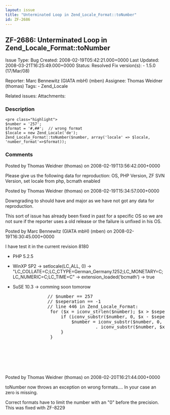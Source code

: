 ```yaml
---
layout: issue
title: "Unterminated Loop in Zend_Locale_Format::toNumber"
id: ZF-2686
---
```


ZF-2686: Unterminated Loop in Zend\_Locale\_Format::toNumber
------------------------------------------------------------

 Issue Type: Bug Created: 2008-02-19T05:42:21.000+0000 Last Updated: 2008-03-21T16:25:49.000+0000 Status: Resolved Fix version(s): - 1.5.0 (17/Mar/08)
 
 Reporter:  Marc Bennewitz (GIATA mbH) (mben)  Assignee:  Thomas Weidner (thomas)  Tags: - Zend\_Locale
 
 Related issues: 
 Attachments: 
### Description

 
    <pre class="highlight">
    $number = '257';
    $format = '#,##';  // wrong format
    $locale = new Zend_Locale('de');
    Zend_Locale_Format::toNumber($number, array('locale' => $locale, 'number_format'=>$format));


 

 

### Comments

Posted by Thomas Weidner (thomas) on 2008-02-19T13:56:42.000+0000

Please give us the following data for reproduction: OS, PHP Version, ZF SVN Version, set locale from php, bcmath enabled

 

 

Posted by Thomas Weidner (thomas) on 2008-02-19T15:34:57.000+0000

Downgrading to should have and major as we have not got any data for reproduction.

This sort of issue has already been fixed in past for a specific OS so we are not sure if the reporter uses a old release or the failure is unfixed in his OS.

 

 

Posted by Marc Bennewitz (GIATA mbH) (mben) on 2008-02-19T16:30:45.000+0000

I have test it in the current revision 8180

- PHP 5.2.5
- WinXP SP2 -> setlocale(LC\_ALL, 0) -> "LC\_COLLATE=C;LC\_CTYPE=German\_Germany.1252;LC\_MONETARY=C;LC\_NUMERIC=C;LC\_TIME=C" -> extension\_loaded('bcmath') -> true
- SuSE 10.3 -> comming soon tomorow
 

    <pre class="highlight">
               // $number == 257
               // $seperation == -1
               // line 446 in Zend_Locale_Format:
                for ($x = iconv_strlen($number); $x > $seperation; $x -= $seperation) {
                    if (iconv_substr($number, 0, $x - $seperation) !== "") {
                        $number = iconv_substr($number, 0, $x - $seperation) . $symbols['group']
                                 . iconv_substr($number, $x - $seperation);
                    }
                }


 

 

Posted by Thomas Weidner (thomas) on 2008-02-20T16:21:44.000+0000

toNumber now throws an exception on wrong formats.... In your case an zero is missing.

Correct formats have to limit the number with an "0" before the precision. This was fixed with ZF-8229

 

 